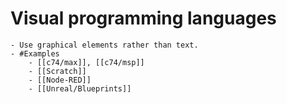 # Visual programming languages
	- Use graphical elements rather than text.
	- #Examples
		- [[c74/max]], [[c74/msp]]
		- [[Scratch]]
		- [[Node-RED]]
		- [[Unreal/Blueprints]]